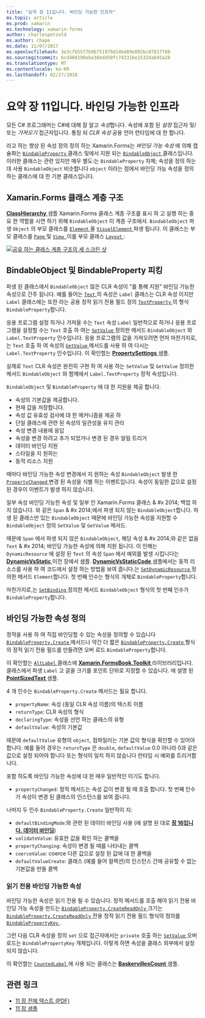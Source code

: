 ```yaml
---
title: "요약 장 11입니다. 바인딩 가능한 인프라"
ms.topic: article
ms.prod: xamarin
ms.technology: xamarin-forms
author: charlespetzold
ms.author: chape
ms.date: 11/07/2017
ms.openlocfilehash: 3e3cfb55f7b96751979d14b489e892bc07817780
ms.sourcegitcommit: 6cd40d190abe38edd50fc74331be15324a845a28
ms.translationtype: MT
ms.contentlocale: ko-KR
ms.lasthandoff: 02/27/2018
---
```

# <a name="summary-of-chapter-11-the-bindable-infrastructure"></a>요약 장 11입니다. 바인딩 가능한 인프라

모든 C# 프로그래머는 C#에 대해 잘 알고 *속성*합니다. 속성에 포함 된 *설정* 접근자 및/또는 *가져오기* 접근자입니다. 통칭 되 *CLR 속성* 공용 언어 런타임에 대 한 합니다.

라고 하는 향상 된 속성 정의 정의 하는 Xamarin.Forms는 *바인딩 가능 속성* 에 의해 캡슐화는 [ `BindableProperty` ](https://developer.xamarin.com/api/type/Xamarin.Forms.BindableProperty/) 클래스 및에서 지원 되는 [ `BindableObject` ](https://developer.xamarin.com/api/type/Xamarin.Forms.BindableObject/)클래스입니다. 이러한 클래스는 관련 있지만 매우 별도:는 `BindableProperty` 자체; 속성을 정의 하는 데 사용 `BindableObject` 비슷합니다 `object` 이라는 점에서 바인딩 가능 속성을 정의 하는 클래스에 대 한 기본 클래스입니다.

## <a name="the-xamarinforms-class-hierarchy"></a>Xamarin.Forms 클래스 계층 구조

[ **ClassHierarchy** ](https://github.com/xamarin/xamarin-forms-book-samples/tree/master/Chapter11/ClassHierarchy) 샘플 Xamarin.Forms 클래스 계층 구조를 표시 하 고 실행 하는 중요 한 역할을 시연 하기 위해 `BindableObject` 이 계층 구조에서. `BindableObject` 파생 `Object` 의 부모 클래스를 [ `Element` ](https://developer.xamarin.com/api/type/Xamarin.Forms.Element/) 올 [ `VisualElement` ](https://developer.xamarin.com/api/type/Xamarin.Forms.VisualElement/) 파생 됩니다. 이 클래스는 부모 클래스를 [ `Page` ](https://developer.xamarin.com/api/type/Xamarin.Forms.Page/) 및 [ `View` ](https://developer.xamarin.com/api/type/Xamarin.Forms.View/),이를 부모 클래스 [ `Layout` ](https://developer.xamarin.com/api/type/Xamarin.Forms.Layout/):

[![공유 하는 클래스 계층 구조의 세 스크린 샷](images/ch11fg01-small.png "클래스 계층 구조 공유")](images/ch11fg01-large.png "클래스 계층 구조 공유")

## <a name="a-peek-into-bindableobject-and-bindableproperty"></a>BindableObject 및 BindableProperty 피킹

파생 된 클래스에서 `BindableObject` 많은 CLR 속성이 "를 통해 지원" 바인딩 가능한 속성으로 간주 됩니다. 예를 들어는 [ `Text` ](https://developer.xamarin.com/api/property/Xamarin.Forms.Label.Text/) 의 속성은 `Label` 클래스는 CLR 속성 이지만 `Label` 클래스에는 또한 라는 공용 정적 읽기 전용 필드 정의 [ `TextProperty` ](https://developer.xamarin.com/api/property/Xamarin.Forms.Label.TextProperty/) 의 형식 `BindableProperty`합니다.

응용 프로그램 설정 하거나 가져올 수는 `Text` 속성 `Label` 일반적으로 하거나 응용 프로그램을 설정할 수는 `Text` 호출 하 여는 [ `SetValue` ](https://developer.xamarin.com/api/member/Xamarin.Forms.BindableObject.SetValue/p/Xamarin.Forms.BindableProperty/System.Object/) 정의한 메서드 `BindableObject` 와 `Label.TextProperty` 인수입니다. 응용 프로그램의 값을 가져오려면 먼저 마찬가지로,는 `Text` 호출 하 여 속성의 [ `GetValue` ](https://developer.xamarin.com/api/member/Xamarin.Forms.BindableObject.GetValue/p/Xamarin.Forms.BindableProperty/) 메서드를 사용 하 여 다시는 `Label.TextProperty` 인수입니다. 이 확인할는 [ **PropertySettings** ](https://github.com/xamarin/xamarin-forms-book-samples/tree/master/Chapter11/PropertySettings) 샘플.

실제로 `Text` CLR 속성은 완전히 구현 하 여 사용 하는 `SetValue` 및 `GetValue` 정의한 메서드 `BindableObject` 와 함께에서 `Label.TextProperty` 정적 속성입니다.

`BindableObject` 및 `BindableProperty` 에 대 한 지원을 제공 합니다.

- 속성의 기본값을 제공합니다.
- 현재 값을 저장합니다.
- 속성 값 유효성 검사에 대 한 메커니즘을 제공 하
- 단일 클래스에 관련 된 속성의 일관성을 유지 관리
- 속성 변경 내용에 응답
- 속성을 변경 하려고 추가 되었거나 변경 된 경우 알림 트리거
- 데이터 바인딩 지원
- 스타일을 지 원하는
- 동적 리소스 지원

때마다 바인딩 가능한 속성 변경에서 지 원하는 속성 `BindableObject` 발생 한 [ `PropertyChanged` ](https://developer.xamarin.com/api/event/Xamarin.Forms.BindableObject.PropertyChanged/) 변경 된 속성을 식별 하는 이벤트입니다. 속성이 동일한 값으로 설정 된 경우이 이벤트가 발생 하지 않습니다.

일부 속성 바인딩 가능한 속성 및 일부 인 Xamarin.Forms 클래스 & #x 2014; 백업 하지 않습니다. 와 같은 `Span` & #x 2014;에서 파생 되지 않는 `BindableObject`합니다. 파생 된 클래스만 있는 `BindableObject` 때문에 바인딩 가능한 속성을 지원할 수 `BindableObject` 정의 `SetValue` 및 `GetValue` 메서드.

때문에 `Span` 에서 파생 되지 않은 `BindableObject`, 해당 속성 & #x 2014;와 같은 없음 `Text` & #x 2014; 바인딩 가능한 속성에 의해 지원 됩니다. 이 인해는 `DynamicResource` 에 설정 된 `Text` 의 속성 `Span` 에서 예외를 발생 시킵니다는 [ **DynamicVsStatic** ](https://github.com/xamarin/xamarin-forms-book-samples/tree/master/Chapter10/DynamicVsStatic) 이전 장에서 샘플. [ **DynamicVsStaticCode** ](https://github.com/xamarin/xamarin-forms-book-samples/tree/master/Chapter11/DynamicVsStaticCode) 샘플에서는 동적 리소스를 사용 하 여 코드에서 설정 하는 방법을 보여 줍니다.는 [ `SetDynamicResource` ](https://developer.xamarin.com/api/member/Xamarin.Forms.Element.SetDynamicResource/p/Xamarin.Forms.BindableProperty/System.String/) 정의한 메서드 `Element`합니다. 첫 번째 인수는 형식의 개체로 `BindableProperty`합니다.

마찬가지로,는 [ `SetBinding` ](https://developer.xamarin.com/api/member/Xamarin.Forms.BindableObject.SetBinding/p/Xamarin.Forms.BindableProperty/Xamarin.Forms.BindingBase/) 정의한 메서드 `BindableObject` 형식의 첫 번째 인수가 `BindableProperty`합니다.

## <a name="defining-bindable-properties"></a>바인딩 가능한 속성 정의

정적을 사용 하 여 직접 바인딩할 수 있는 속성을 정의할 수 있습니다 [ `BindableProperty.Create` ](https://developer.xamarin.com/api/member/Xamarin.Forms.BindableProperty.Create/p/System.String/System.Type/System.Type/System.Object/Xamarin.Forms.BindingMode/Xamarin.Forms.BindableProperty+ValidateValueDelegate/Xamarin.Forms.BindableProperty+BindingPropertyChangedDelegate/Xamarin.Forms.BindableProperty+BindingPropertyChangingDelegate/Xamarin.Forms.BindableProperty+CoerceValueDelegate/Xamarin.Forms.BindableProperty+CreateDefaultValueDelegate/) 메서드나 약간 더 짧은 [ `BindableProperty.Create` ](https://developer.xamarin.com/api/member/Xamarin.Forms.BindableProperty.Create/p/System.String/System.Type/System.Type/System.Object/Xamarin.Forms.BindingMode/Xamarin.Forms.BindableProperty+ValidateValueDelegate/Xamarin.Forms.BindableProperty+BindingPropertyChangedDelegate/Xamarin.Forms.BindableProperty+BindingPropertyChangingDelegate/Xamarin.Forms.BindableProperty+CoerceValueDelegate/) 형식의 정적 읽기 전용 필드를 만들려면 오버 로드 `BindableProperty`합니다.

이 확인할는 [ `AltLabel` ](https://github.com/xamarin/xamarin-forms-book-samples/blob/master/Libraries/Xamarin.FormsBook.Toolkit/Xamarin.FormsBook.Toolkit/AltLabel.cs) 클래스에 [ **Xamarin.FormsBook.Toolkit** ](https://github.com/xamarin/xamarin-forms-book-samples/tree/master/Libraries/Xamarin.FormsBook.Toolkit) 라이브러리입니다. 클래스에서 파생 `Label` 고 글꼴 크기를 포인트 단위로 지정할 수 있습니다. 에 설명 된 [ **PointSizedText** ](https://github.com/xamarin/xamarin-forms-book-samples/tree/master/Chapter11/PointSizedText) 샘플.

4 개 인수는 `BindableProperty.Create` 메서드는 필요 합니다.

- `propertyName`: 속성 (동일 CLR 속성 이름)의 텍스트 이름
- `returnType`: CLR 속성의 형식
- `declaringType`: 속성을 선언 하는 클래스의 유형
- `defaultValue`: 속성의 기본값

때문에 `defaultValue` 유형의 `object`, 컴파일러는 기본 값의 형식을 확인할 수 있어야 합니다. 예를 들어 경우는 `returnType` 은 `double`, `defaultValue` 0.0 아니라 0과 같은 값으로 설정 되어야 합니다 또는 형식이 일치 하지 않습니다 런타임 시 예외를 트리거합니다.

포함 하도록 바인딩 가능한 속성에 대 한 매우 일반적인 이기도 합니다.

- `propertyChanged`: 정적 메서드는 속성 값이 변경 될 때 호출 합니다. 첫 번째 인수가 속성이 변경 된 클래스의 인스턴스를 보여 줍니다.

나머지 두 인수 `BindableProperty.Create` 일반적이 지:

- `defaultBindingMode`:와 관련 된 데이터 바인딩 사용 (에 설명 된 대로 [ **장 16입니다. 데이터 바인딩**](chapter16.md))
- `validateValue`: 유효한 값을 확인 하는 콜백을
- `propertyChanging`: 속성이 변경 될 때를 나타내는 콜백
- `coerceValue`: coerce 다른 값으로 설정 된 값에 대 한 콜백을
- `defaultValueCreate`: 클래스 (예를 들어 컬렉션)의 인스턴스 간에 공유할 수 없는 기본값을 만들 콜백

### <a name="the-read-only-bindable-property"></a>읽기 전용 바인딩 가능한 속성

바인딩 가능한 속성은 읽기 전용 될 수 있습니다. 정적 메서드를 호출 해야 읽기 전용 바인딩 가능 속성을 만드는 [ `BindableProperty.CreateReadOnly` ](https://developer.xamarin.com/api/member/Xamarin.Forms.BindableProperty.CreateReadOnly/p/System.String/System.Type/System.Type/System.Object/Xamarin.Forms.BindingMode/Xamarin.Forms.BindableProperty+ValidateValueDelegate/Xamarin.Forms.BindableProperty+BindingPropertyChangedDelegate/Xamarin.Forms.BindableProperty+BindingPropertyChangingDelegate/Xamarin.Forms.BindableProperty+CoerceValueDelegate/Xamarin.Forms.BindableProperty+CreateDefaultValueDelegate/) 크기는 [ `BindableProperty.CreateReadOnly` ](https://developer.xamarin.com/api/member/Xamarin.Forms.BindableProperty.CreateReadOnly/p/System.String/System.Type/System.Type/System.Object/Xamarin.Forms.BindingMode/Xamarin.Forms.BindableProperty+ValidateValueDelegate/Xamarin.Forms.BindableProperty+BindingPropertyChangedDelegate/Xamarin.Forms.BindableProperty+BindingPropertyChangingDelegate/Xamarin.Forms.BindableProperty+CoerceValueDelegate/) 전용 정적 읽기 전용 필드 형식의 정의를 [ `BindablePropertyKey` ](https://developer.xamarin.com/api/type/Xamarin.Forms.BindablePropertyKey/).

그런 다음 CLR 속성을 정의 `set` 으로 접근자에서는 `private` 호출 하는 [ `SetValue` ](https://developer.xamarin.com/api/member/Xamarin.Forms.BindableObject.SetValue/p/Xamarin.Forms.BindablePropertyKey/System.Object/) 오버 로드는 `BindablePropertyKey` 개체입니다. 이렇게 하면 속성을 클래스 외부에서 설정 되지 않습니다.

이 확인할는 [ `CountedLabel` ](https://github.com/xamarin/xamarin-forms-book-samples/blob/master/Libraries/Xamarin.FormsBook.Toolkit/Xamarin.FormsBook.Toolkit/CountedLabel.cs) 에 사용 되는 클래스는 [ **BaskervillesCount** ](https://github.com/xamarin/xamarin-forms-book-samples/tree/master/Chapter11/BaskervillesCount) 샘플.



## <a name="related-links"></a>관련 링크

- [11 장 전체 텍스트 (PDF)](https://download.xamarin.com/developer/xamarin-forms-book/XamarinFormsBook-Ch11-Apr2016.pdf)
- [11 장 샘플](https://github.com/xamarin/xamarin-forms-book-samples/tree/master/Chapter11)
